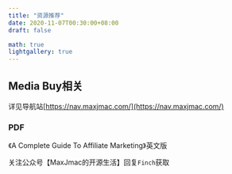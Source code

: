 ```yaml
---
title: "资源推荐"
date: 2020-11-07T00:30:00+08:00
draft: false

math: true
lightgallery: true
---
```


## Media Buy相关
详见导航站[https://nav.maxjmac.com/](https://nav.maxjmac.com/)

### PDF
《A Complete Guide To Affiliate Marketing》英文版

关注公众号【MaxJmac的开源生活】回复`Finch`获取
